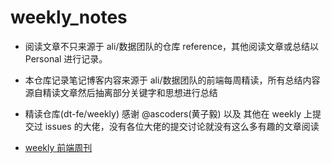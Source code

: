 # weekly_notes

- 阅读文章不只来源于 ali/数据团队的仓库 reference，其他阅读文章或总结以 Personal 进行记录。

- 本仓库记录笔记博客内容来源于 ali/数据团队的前端每周精读，所有总结内容源自精读文章然后抽离部分关键字和思想进行总结

- 精读仓库(dt-fe/weekly) 感谢 @ascoders(黄子毅) 以及 其他在 weekly 上提交过 issues 的大佬，没有各位大佬的提交讨论就没有这么多有趣的文章阅读

- [weekly 前端周刊](https://github.com/dt-fe/weekly)
